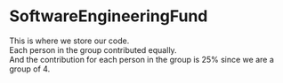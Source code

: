 # SoftwareEngineeringFund
This is where we store our code.    
Each person in the group contributed equally.     
And the contribution for each person in the group is 25% since we are a group of 4.

